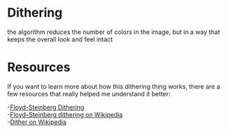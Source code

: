 # Dithering

the algorithm reduces the number of colors in the image, but in a way that keeps the overall look and feel intact

# **Resources**

If you want to learn more about how this dithering thing works, there are a few resources that really helped me understand it better:

-[Floyd-Steinberg Dithering](https://youtu.be/0L2n8Tg2FwI?si=ysJwF5qJFf9286ZQ)  
-[Floyd–Steinberg dithering on Wikipedia](https://en.wikipedia.org/wiki/Floyd%E2%80%93)  
-[Dither on Wikipedia](https://en.wikipedia.org/wiki/Dither)
